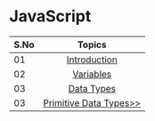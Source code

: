 # JavaScript

| S.No |                                  Topics                                  |
| ---- | :----------------------------------------------------------------------: |
| 01   |                       [Introduction](./README.md)                        |
| 02   |                 [Variables](./02_variables/variables.md)                 |
| 03   |                [Data Types](./03_dataTypes/dataTypes.md)                 |
| 03   | [Primitive Data Types>>](../04_primitiveDataTypes/primitiveDataTypes.md) |
